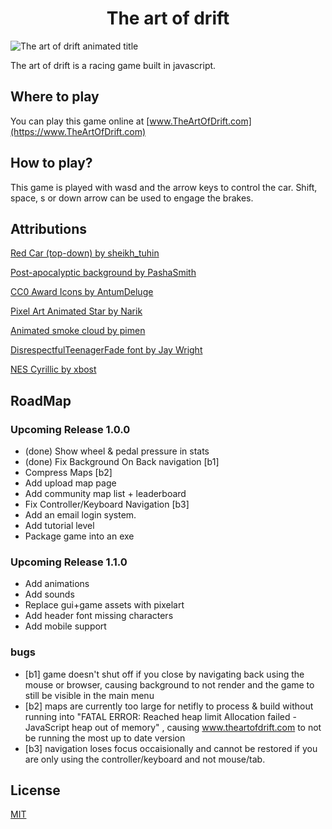<h1 align="center"> The art of drift </h1>

![The art of drift animated title](https://github.com/MichaelGombos/browser-driving-demo/blob/main/public/title.gif?raw=true)

The art of drift is a racing game built in javascript.


## Where to play

You can play this game online at [www.TheArtOfDrift.com](https://www.TheArtOfDrift.com)

## How to play?

This game is played with wasd and the arrow keys to control the car. Shift, space, s or down arrow can be used to engage the brakes.

## Attributions

[Red Car (top-down) by sheikh_tuhin](https://opengameart.org/content/red-car-top-down)

[Post-apocalyptic background by PashaSmith](https://pashasmith.itch.io/post-apocalyptic-background)

[CC0 Award Icons by AntumDeluge](https://opengameart.org/content/cc0-award-icons)

[Pixel Art Animated Star by Narik](https://soulofkiran.itch.io/pixel-art-animated-star)

[Animated smoke cloud by pimen](https://pimen.itch.io/smoke-vfx-1)

[DisrespectfulTeenagerFade font by Jay Wright](http://www.pentacom.jp/pentacom/bitfontmaker2/gallery/?id=920)

[NES Cyrillic by xbost](http://www.pentacom.jp/pentacom/bitfontmaker2/gallery/?id=2639)

## RoadMap

### Upcoming Release 1.0.0

- (done) Show wheel & pedal pressure in stats
- (done) Fix Background On Back navigation [b1]
- Compress Maps [b2]
- Add upload map page
- Add community map list + leaderboard
- Fix Controller/Keyboard Navigation [b3]
- Add an email login system.
- Add tutorial level
- Package game into an exe

### Upcoming Release 1.1.0

- Add animations
- Add sounds
- Replace gui+game assets with pixelart
- Add header font missing characters
- Add mobile support

### bugs

- [b1] game doesn't shut off if you close by navigating back using the mouse or browser, causing background to not render and the game to still be visible in the main menu
- [b2] maps are currently too large for netifly to process & build without running into "FATAL ERROR: Reached heap limit Allocation failed - JavaScript heap out of memory" , causing www.theartofdrift.com to not be running the most up to date version
- [b3] navigation loses focus occaisionally and cannot be restored if you are only using the controller/keyboard and not mouse/tab.

## License

[MIT](https://choosealicense.com/licenses/mit/)
